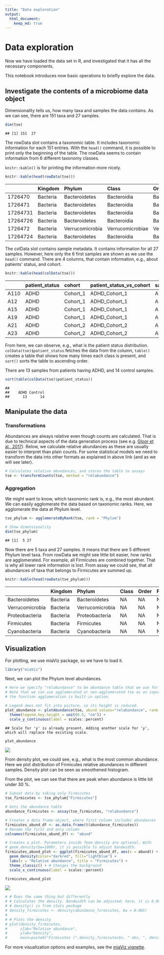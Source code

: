 ```yaml
---
title: "Data exploration"
output: 
  html_document: 
    keep_md: true
---
```


# Data exploration

Now we have loaded the data set in R, and investigated that it has all
the necessary components.

This notebook introduces now basic operations to briefly explore the data. 

## Investigate the contents of a microbiome data object

Dimensionality tells us, how many taxa and samples the data contains. As we can see, 
there are 151 taxa and 27 samples.


```r
dim(tse)
```

```
## [1] 151  27
```

The rowData slot contains a taxonomic table. It includes taxonomic information
for each 151 entries. With the `head()` command, it is possible to print only 
the beginning of the table. The rowData seems to contain information from 6 different 
taxonomy classes.

`knitr::kable()` is for printing the information more nicely.


```r
knitr::kable(head(rowData(tse)))
```



|         |Kingdom  |Phylum          |Class            |Order              |Family              |Genus           |
|:--------|:--------|:---------------|:----------------|:------------------|:-------------------|:---------------|
|1726470  |Bacteria |Bacteroidetes   |Bacteroidia      |Bacteroidales      |Bacteroidaceae      |Bacteroides     |
|1726471  |Bacteria |Bacteroidetes   |Bacteroidia      |Bacteroidales      |Bacteroidaceae      |Bacteroides     |
|17264731 |Bacteria |Bacteroidetes   |Bacteroidia      |Bacteroidales      |Porphyromonadaceae  |Parabacteroides |
|17264726 |Bacteria |Bacteroidetes   |Bacteroidia      |Bacteroidales      |Bacteroidaceae      |Bacteroides     |
|1726472  |Bacteria |Verrucomicrobia |Verrucomicrobiae |Verrucomicrobiales |Verrucomicrobiaceae |Akkermansia     |
|17264724 |Bacteria |Bacteroidetes   |Bacteroidia      |Bacteroidales      |Bacteroidaceae      |Bacteroides     |

The colData slot contains sample metadata. It contains information for all 27 samples.
However, here only the 6 first samples are shown as we use the `head()` command. There
are 4 columns, that contain information, e.g., about patients' status, and cohort.


```r
knitr::kable(head(colData(tse)))
```



|     |patient_status |cohort   |patient_status_vs_cohort |sample_name |
|:----|:--------------|:--------|:------------------------|:-----------|
|A110 |ADHD           |Cohort_1 |ADHD_Cohort_1            |A110        |
|A12  |ADHD           |Cohort_1 |ADHD_Cohort_1            |A12         |
|A15  |ADHD           |Cohort_1 |ADHD_Cohort_1            |A15         |
|A19  |ADHD           |Cohort_1 |ADHD_Cohort_1            |A19         |
|A21  |ADHD           |Cohort_2 |ADHD_Cohort_2            |A21         |
|A23  |ADHD           |Cohort_2 |ADHD_Cohort_2            |A23         |

From here, we can observe, e.g., what is the patient status distribution.
`colData(tse)$patient_status` fetches the data from the column, `table()` creates a table
that shows how many times each class is present, and `sort()` sorts the table to 
ascending order.

There are 13 samples from patients having ADHD, and 14 control samples.


```r
sort(table(colData(tse)$patient_status))
```

```
## 
##    ADHD Control 
##      13      14
```

## Manipulate the data


### Transformations

Abundances are always relative even though counts are calculated. That is due to technical aspects of the data generation process (see e.g. [Gloor et al., 2017](https://www.frontiersin.org/articles/10.3389/fmicb.2017.02224/full)). Below, we calculate relative abundances as these are usually easier to interpret
than plain counts. For some statistical models we need to transform the data into other formats as explained in above link (and as we will see later).


```r
# Calculates relative abundances, and stores the table to assays
tse <- transformCounts(tse, method = "relabundance")
```


### Aggregation

We might want to know, which taxonomic rank is, e.g., the most abundant. We can 
easily agglomerate the data based on taxonomic ranks. Here, we agglomerate 
the data at Phylum level. 


```r
tse_phylum <- agglomerateByRank(tse, rank = "Phylum")

# Show dimensionality
dim(tse_phylum)
```

```
## [1]  5 27
```



Now there are 5 taxa and 27 samples. It means that there are 5 different Phylum
level taxa. From rowData we might see little bit easier, how ranks are agglomerated. 
For example, all Firmicutes are combined together. That is why all lower rank 
information is lost. From assay we could see, that all abundances of taxa that 
belongs to Firmicutes are summed up.


```r
knitr::kable(head(rowData(tse_phylum)))
```



|                |Kingdom  |Phylum          |Class |Order |Family |Genus |
|:---------------|:--------|:---------------|:-----|:-----|:------|:-----|
|Bacteroidetes   |Bacteria |Bacteroidetes   |NA    |NA    |NA     |NA    |
|Verrucomicrobia |Bacteria |Verrucomicrobia |NA    |NA    |NA     |NA    |
|Proteobacteria  |Bacteria |Proteobacteria  |NA    |NA    |NA     |NA    |
|Firmicutes      |Bacteria |Firmicutes      |NA    |NA    |NA     |NA    |
|Cyanobacteria   |Bacteria |Cyanobacteria   |NA    |NA    |NA     |NA    |



## Visualization


For plotting, we use miaViz package, so we have to load it.


```r
library("miaViz")
```


Next, we can plot the Phylum level abundances. 


```r
# Here we specify "relabundance" to be abundance table that we use for plotting.
# Note that we can use agglomerated or non-agglomerated tse as an input, because
# the function agglomeration is built-in option. 

# Legend does not fit into picture, so its height is reduced.
plot_abundance <- plotAbundance(tse, abund_values="relabundance", rank = "Phylum") +
  theme(legend.key.height = unit(0.5, "cm")) +
  scale_y_continuous(label = scales::percent)
```

```
## Scale for 'y' is already present. Adding another scale for 'y', which will replace the existing scale.
```

```r
plot_abundance 
```

![](explore_files/figure-html/unnamed-chunk-9-1.png)<!-- -->

From density plot, we could see, e.g., what is the most common abundance.
Here we plot distribution of Firmicutes relative abundances in different samples. 
Density plot can be seen as smoothened histogram.

From the plot, we can see that there are peak when abundance is little bit under 30 %.


```r
# Subset data by taking only Firmicutes
tse_firmicutes <- tse_phylum["Firmicutes"]

# Gets the abundance table
abundance_firmicutes <- assay(tse_firmicutes, "relabundance")

# Creates a data frame object, where first column includes abundances
firmicutes_abund_df <- as.data.frame(t(abundance_firmicutes))
# Rename the first and only column
colnames(firmicutes_abund_df) <- "abund"

# Creates a plot. Parameters inside feom_density are optional. With 
# geom_density(bw=1000), it is possible to adjust bandwidth.
firmicutes_abund_plot <- ggplot(firmicutes_abund_df, aes(x = abund)) + 
  geom_density(color="darkred", fill="lightblue") + 
  labs(x = "Relative abundance", title = "Firmicutes") +
  theme_classic() + # Changes the background
  scale_x_continuous(label = scales::percent)

firmicutes_abund_plot
```

![](explore_files/figure-html/unnamed-chunk-10-1.png)<!-- -->


```r
# # Does the same thing but differently
# # Calculates the density. Bandwidth can be adjusted; here, it is 0.065.
# # density() is from stats package
# density_firmicutes <- density(abundance_firmicutes, bw = 0.065)
# 
# # Plots the density
# plot(density_firmicutes,
#      xlab="Relative abundance",
#      ylab="Density",
#      main=paste0("Firmicutes (",density_firmicutes$n, " obs, ", density_firmicutes$bw, " bw)"))
```

For more visualization options and examples, see the [miaViz vignette](https://microbiome.github.io/miaViz/articles/miaViz.html).
